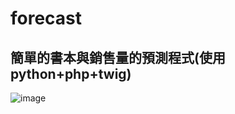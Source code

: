 # forecast

## 簡單的書本與銷售量的預測程式(使用python+php+twig)
![image](https://github.com/monkeypg/monkeypg.github.io/blob/master/img/forecast/index.png)